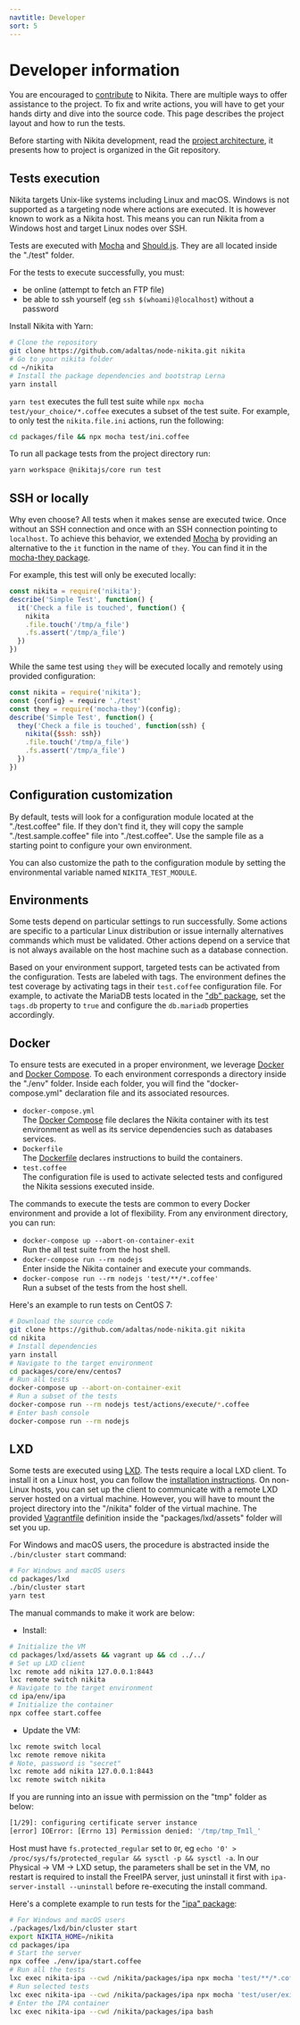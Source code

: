 ```yaml
---
navtitle: Developer
sort: 5
---
```


# Developer information

You are encouraged to [contribute](/project/contribute/) to Nikita. There are multiple ways to offer assistance to the project. To fix and write actions, you will have to get your hands dirty and dive into the source code. This page describes the project layout and how to run the tests.

Before starting with Nikita development, read the [project architecture](/project/architecture/), it presents how to project is organized in the Git repository.

## Tests execution

Nikita targets Unix-like systems including Linux and macOS. Windows is not supported as a targeting node where actions are executed. It is however known to work as a Nikita host. This means you can run Nikita from a Windows host and target Linux nodes over SSH.

Tests are executed with [Mocha](https://mochajs.org/) and [Should.js](https://shouldjs.github.io/). They are all located inside the "./test" folder.

For the tests to execute successfully, you must:

* be online (attempt to fetch an FTP file)
* be able to ssh yourself (eg `ssh $(whoami)@localhost`) without a password

Install Nikita with Yarn:

```bash
# Clone the repository
git clone https://github.com/adaltas/node-nikita.git nikita
# Go to your nikita folder
cd ~/nikita
# Install the package dependencies and bootstrap Lerna
yarn install
```

`yarn test` executes the full test suite while `npx mocha test/your_choice/*.coffee` executes a subset of the test suite. For example, to only test the `nikita.file.ini` actions, run the following:

```bash
cd packages/file && npx mocha test/ini.coffee
```

To run all package tests from the project directory run: 

```bash
yarn workspace @nikitajs/core run test
```

## SSH or locally

Why even choose? All tests when it makes sense are executed twice. Once without an SSH connection and once with an SSH connection pointing to `localhost`. To achieve this behavior, we extended [Mocha](https://mochajs.org/) by providing an alternative to the `it` function in the name of `they`. You can find it in the [mocha-they package](https://github.com/adaltas/node-ssh2-they).

For example, this test will only be executed locally:

```js
const nikita = require('nikita');
describe('Simple Test', function() {
  it('Check a file is touched', function() {
    nikita
    .file.touch('/tmp/a_file')
    .fs.assert('/tmp/a_file')
  })
})
```

While the same test using `they` will be executed locally and remotely using provided configuration:

```js
const nikita = require('nikita');
const {config} = require './test'
const they = require('mocha-they')(config);
describe('Simple Test', function() {
  they('Check a file is touched', function(ssh) {
    nikita({$ssh: ssh})
    .file.touch('/tmp/a_file')
    .fs.assert('/tmp/a_file')
  })
})
```

## Configuration customization

By default, tests will look for a configuration module located at the "./test.coffee" file. If they don't find it, they will copy the sample "./test.sample.coffee" file into "./test.coffee". Use the sample file as a starting point to configure your own environment.

You can also customize the path to the configuration module by setting the environmental variable named `NIKITA_TEST_MODULE`.

## Environments

Some tests depend on particular settings to run successfully. Some actions are specific to a particular Linux distribution or issue internally alternatives commands which must be validated. Other actions depend on a service that is not always available on the host machine such as a database connection.

Based on your environment support, targeted tests can be activated from the configuration. Tests are labeled with tags. The environment defines the test coverage by activating tags in their `test.coffee` configuration file. For example, to activate the MariaDB tests located in the ["db" package](https://github.com/adaltas/node-nikita/blob/master/packages/db/env/mariadb/test.coffee), set the `tags.db` property to `true` and configure the `db.mariadb` properties accordingly.

## Docker

To ensure tests are executed in a proper environment, we leverage [Docker](https://docs.docker.com/) and [Docker Compose](https://docs.docker.com/compose/). To each environment corresponds a directory inside the "./env" folder. Inside each folder, you will find the "docker-compose.yml" declaration file and its associated resources.

- `docker-compose.yml`   
  The [Docker Compose](https://docs.docker.com/compose/) file declares the Nikita container with its test environment as well as its service dependencies such as databases services.
- `Dockerfile`   
  The [Dockerfile](https://docs.docker.com/engine/reference/builder/) declares instructions to build the containers.
- `test.coffee`   
  The configuration file is used to activate selected tests and configured the Nikita sessions executed inside.

The commands to execute the tests are common to every Docker environment and provide a lot of flexibility. From any environment directory, you can run:

* `docker-compose up --abort-on-container-exit`   
  Run the all test suite from the host shell.
* `docker-compose run --rm nodejs`   
  Enter inside the Nikita container and execute your commands.
* `docker-compose run --rm nodejs 'test/**/*.coffee'`   
  Run a subset of the tests from the host shell.

Here's an example to run tests on CentOS 7:

```bash
# Download the source code
git clone https://github.com/adaltas/node-nikita.git nikita
cd nikita
# Install dependencies
yarn install
# Navigate to the target environment
cd packages/core/env/centos7
# Run all tests
docker-compose up --abort-on-container-exit
# Run a subset of the tests
docker-compose run --rm nodejs test/actions/execute/*.coffee
# Enter bash console
docker-compose run --rm nodejs
```

## LXD

Some tests are executed using [LXD](https://linuxcontainers.org/lxd/introduction/). The tests require a local LXD client. To install it on a Linux host, you can follow the [installation instructions](https://linuxcontainers.org/lxd/getting-started-cli/). On non-Linux hosts, you can set up the client to communicate with a remote LXD server hosted on a virtual machine. However, you will have to mount the project directory into the "/nikita" folder of the virtual machine. The provided [Vagrantfile](https://github.com/adaltas/node-nikita/blob/master/packages/lxd/assets/Vagrantfile) definition inside the "packages/lxd/assets" folder will set you up.

For Windows and macOS users, the procedure is abstracted inside the `./bin/cluster start` command:

```bash
# For Windows and macOS users
cd packages/lxd
./bin/cluster start
yarn test
```

The manual commands to make it work are below:

* Install:

```bash
# Initialize the VM
cd packages/lxd/assets && vagrant up && cd ../../
# Set up LXD client
lxc remote add nikita 127.0.0.1:8443
lxc remote switch nikita
# Navigate to the target environment
cd ipa/env/ipa
# Initialize the container
npx coffee start.coffee
```

* Update the VM:

```bash
lxc remote switch local
lxc remote remove nikita
# Note, password is "secret"
lxc remote add nikita 127.0.0.1:8443
lxc remote switch nikita
```

If you are running into an issue with permission on the "tmp" folder as below:

```bash
[1/29]: configuring certificate server instance
[error] IOError: [Errno 13] Permission denied: '/tmp/tmp_Tm1l_'
```

Host must have `fs.protected_regular` set to `0`r, eg `echo '0' > /proc/sys/fs/protected_regular && sysctl -p && sysctl -a`. In our Physical -> VM -> LXD setup, the parameters shall be set in the VM, no restart is required to install the FreeIPA server, just uninstall it first with `ipa-server-install --uninstall` before re-executing the install command.

Here's a complete example to run tests for the ["ipa" package](https://github.com/adaltas/node-nikita/tree/master/packages/ipa):

```bash
# For Windows and macOS users
./packages/lxd/bin/cluster start
export NIKITA_HOME=/nikita
cd packages/ipa
# Start the server
npx coffee ./env/ipa/start.coffee
# Run all the tests
lxc exec nikita-ipa --cwd /nikita/packages/ipa npx mocha 'test/**/*.coffee'
# Run selected tests
lxc exec nikita-ipa --cwd /nikita/packages/ipa npx mocha 'test/user/exists.coffee'
# Enter the IPA container
lxc exec nikita-ipa --cwd /nikita/packages/ipa bash
```
